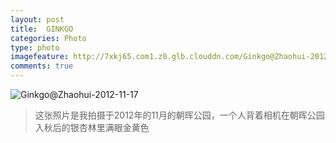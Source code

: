 ```yaml
---
layout: post
title:  GINKGO
categories: Photo
type: photo
imagefeature: http://7xkj65.com1.z0.glb.clouddn.com/Ginkgo@Zhaohui-2012-11-17?imageMogr2/thumbnail/!30p
comments: true
---
```


![Ginkgo@Zhaohui-2012-11-17](http://7xkj65.com1.z0.glb.clouddn.com/Ginkgo@Zhaohui-2012-11-17)

> 这张照片是我拍摄于2012年的11月的朝晖公园，一个人背着相机在朝晖公园入秋后的银杏林里满眼金黄色